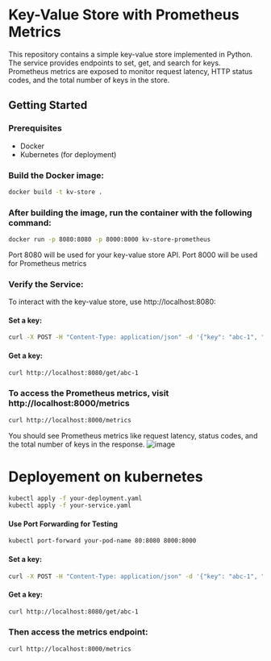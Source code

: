 # Key-Value Store with Prometheus Metrics

This repository contains a simple key-value store implemented in Python. The service provides endpoints to set, get, and search for keys. Prometheus metrics are exposed to monitor request latency, HTTP status codes, and the total number of keys in the store.

## Getting Started

### Prerequisites

- Docker
- Kubernetes (for deployment)

### Build the Docker image:
```bash
docker build -t kv-store .
```
### After building the image, run the container with the following command:
```bash
docker run -p 8080:8080 -p 8000:8000 kv-store-prometheus
```
Port 8080 will be used for your key-value store API.
Port 8000 will be used for Prometheus metrics

### Verify the Service:

To interact with the key-value store, use http://localhost:8080:

#### Set a key:
 ```bash
curl -X POST -H "Content-Type: application/json" -d '{"key": "abc-1", "value": "123"}' http://localhost:8080/set
 ```
#### Get a key:
```bash
curl http://localhost:8080/get/abc-1
```
### To access the Prometheus metrics, visit http://localhost:8000/metrics 
```bash
curl http://localhost:8000/metrics
```
You should see Prometheus metrics like request latency, status codes, and the total number of keys in the response.
![image](https://github.com/user-attachments/assets/e6b22707-5a28-4766-b6a4-13aaf649db55)

# Deployement on kubernetes
```bash
kubectl apply -f your-deployment.yaml
kubectl apply -f your-service.yaml
```
#### Use Port Forwarding for Testing
```bash
kubectl port-forward your-pod-name 80:8080 8000:8000 
```
#### Set a key:
 ```bash
curl -X POST -H "Content-Type: application/json" -d '{"key": "abc-1", "value": "123"}' http://localhost:8080/set
 ```
#### Get a key:
```bash
curl http://localhost:8080/get/abc-1
```
### Then access the metrics endpoint:

```bash
curl http://localhost:8000/metrics
```










